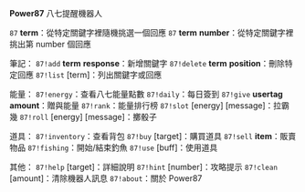**Power87** 八七提醒機器人

`87` __term__：從特定關鍵字裡隨機挑選一個回應
`87` __term__ __number__：從特定關鍵字裡挑出第 number 個回應

筆記：
`87!add` __term__ __response__：新增關鍵字
`87!delete` __term__ __position__：刪除特定回應
`87!list` [term]：列出關鍵字或回應

能量：
`87!energy`：查看八七能量點數
`87!daily`：每日簽到
`87!give` __usertag__ __amount__：贈與能量
`87!rank`：能量排行榜
`87!slot` [energy] [message]：拉霸幾
`87!roll` [energy] [message]：擲骰子

道具：
`87!inventory`：查看背包
`87!buy` [target]：購買道具
`87!sell` __item__：販賣物品
`87!fishing`：開始/結束釣魚
`87!use` [buff]：使用道具

其他：
`87!help` [target]：詳細說明
`87!hint` [number]：攻略提示
`87!clean` [amount]：清除機器人訊息
`87!about`：關於 Power87
